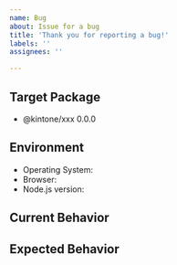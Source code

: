 ```yaml
---
name: Bug
about: Issue for a bug
title: 'Thank you for reporting a bug!'
labels: ''
assignees: ''

---
```


<!-- Thank you for reporting a bug! -->

## Target Package

<!-- Which package do you want to report a bug to? -->

- @kintone/xxx 0.0.0

## Environment

<!-- What environment did you test? -->

- Operating System:
- Browser:
- Node.js version:

## Current Behavior

<!-- What is the current behavior you saw?  -->


## Expected Behavior

<!-- What is the behavior you expected?  -->

